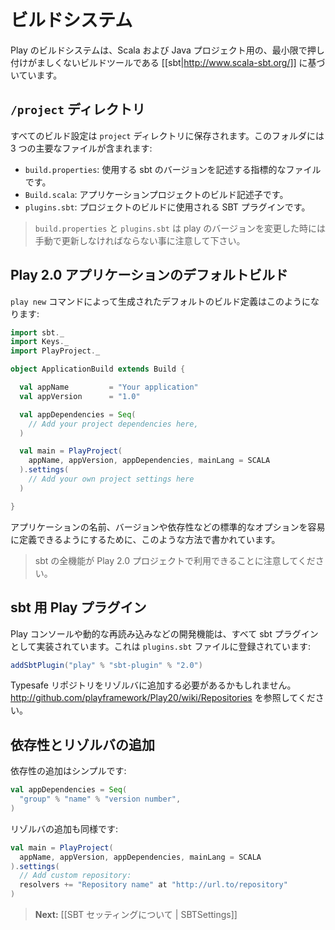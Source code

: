 <!-- translated -->
<!--
# The Build System
-->
# ビルドシステム

<!--
The Play build system is based on [[sbt|http://www.scala-sbt.org/]], a minimally non-intrusive build tool for Scala and Java projects.
-->
Play のビルドシステムは、Scala および Java プロジェクト用の、最小限で押し付けがましくないビルドツールである [[sbt|http://www.scala-sbt.org/]] に基づいています。

<!--
## The `/project` directory
-->
## `/project` ディレクトリ

<!--
All the build configuration is stored in the `project` directory. This folder contains 3 main files:
-->
すべてのビルド設定は `project` ディレクトリに保存されます。このフォルダには 3 つの主要なファイルが含まれます:

<!--
- `build.properties`: This is a marker file that describes the sbt version used.
- `Build.scala`: This is the application project build description.
- `plugins.sbt`: SBT plugins used by the project build.
-->
- `build.properties`: 使用する sbt のバージョンを記述する指標的なファイルです。
- `Build.scala`: アプリケーションプロジェクトのビルド記述子です。
- `plugins.sbt`: プロジェクトのビルドに使用される SBT プラグインです。

<!--
> Note that `build.properties` and `plugins.sbt` have to be manually updated when you are changing the play version.
-->
> `build.properties` と `plugins.sbt` は play のバージョンを変更した時には手動で更新しなければならない事に注意して下さい。

<!--
## Default build for a Play 2.0 application
-->
## Play 2.0 アプリケーションのデフォルトビルド

<!--
The default build description generated by the `play new` command looks like this:
-->
`play new` コマンドによって生成されたデフォルトのビルド定義はこのようになります:

```scala
import sbt._
import Keys._
import PlayProject._

object ApplicationBuild extends Build {

  val appName         = "Your application"
  val appVersion      = "1.0"

  val appDependencies = Seq(
    // Add your project dependencies here,
  )

  val main = PlayProject(
    appName, appVersion, appDependencies, mainLang = SCALA
  ).settings(
    // Add your own project settings here      
  )

}
```

<!--
It is written this way to make it easy to define standard options like application name, version and dependencies. 
-->
アプリケーションの名前、バージョンや依存性などの標準的なオプションを容易に定義できるようにするために、このような方法で書かれています。

<!--
> Note that every sbt feature is available in a Play 2.0 project. 
-->
> sbt の全機能が Play 2.0 プロジェクトで利用できることに注意してください。

<!--
## Play plugin for sbt
-->
## sbt 用 Play プラグイン

<!--
The Play console and all development features like live reloading are implemented via a sbt plugin. It is registred in the `plugins.sbt` file:
-->
Play コンソールや動的な再読み込みなどの開発機能は、すべて sbt プラグインとして実装されています。これは `plugins.sbt` ファイルに登録されています:

```scala
addSbtPlugin("play" % "sbt-plugin" % "2.0")
```

<!--
You might need to add the Typesafe repository in your list of resolvers, see : http://github.com/playframework/Play20/wiki/Repositories
-->
Typesafe リポジトリをリゾルバに追加する必要があるかもしれません。 http://github.com/playframework/Play20/wiki/Repositories を参照してください。

<!--
## Adding dependencies and resolvers
-->
## 依存性とリゾルバの追加

<!--
Adding dependencies is simple:
-->
依存性の追加はシンプルです:

```scala
val appDependencies = Seq(
  "group" % "name" % "version number",
)
```

<!--
So is adding resolvers:
-->
リゾルバの追加も同様です:

```scala
val main = PlayProject(
  appName, appVersion, appDependencies, mainLang = SCALA
).settings(
  // Add custom repository: 
  resolvers += "Repository name" at "http://url.to/repository" 
)
```



<!--
> **Next:** [[About SBT Settings | SBTSettings]]
-->
> **Next:** [[SBT セッティングについて | SBTSettings]]
